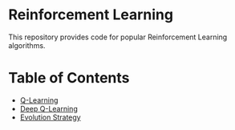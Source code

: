 # Reinforcement Learning

This repository provides code for popular Reinforcement Learning algorithms.

# Table of Contents
  * [Q-Learning](https://github.com/mitsuoysharag/ReinforcementLearning/tree/master/QLearning)
  * [Deep Q-Learning](https://github.com/mitsuoysharag/ReinforcementLearning/tree/master/DeepQLearning)
  * [Evolution Strategy](https://github.com/mitsuoysharag/ReinforcementLearning/tree/master/EvolutionStrategy)